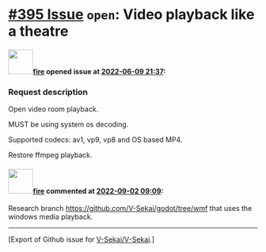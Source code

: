 # [\#395 Issue](https://github.com/V-Sekai/V-Sekai/issues/395) `open`: Video playback like a theatre

#### <img src="https://avatars.githubusercontent.com/u/32321?u=c2e06a3d2b49a467aa907e54aa259516440267cc&v=4" width="50">[fire](https://github.com/fire) opened issue at [2022-06-09 21:37](https://github.com/V-Sekai/V-Sekai/issues/395):

### Request description

Open video room playback.

MUST be using system os decoding.

Supported codecs: av1, vp9, vp8 and OS based MP4.

Restore ffmpeg playback.

#### <img src="https://avatars.githubusercontent.com/u/32321?u=c2e06a3d2b49a467aa907e54aa259516440267cc&v=4" width="50">[fire](https://github.com/fire) commented at [2022-09-02 09:09](https://github.com/V-Sekai/V-Sekai/issues/395#issuecomment-1339596551):

Research branch https://github.com/V-Sekai/godot/tree/wmf that uses the windows media playback.


-------------------------------------------------------------------------------



[Export of Github issue for [V-Sekai/V-Sekai](https://github.com/V-Sekai/V-Sekai).]
